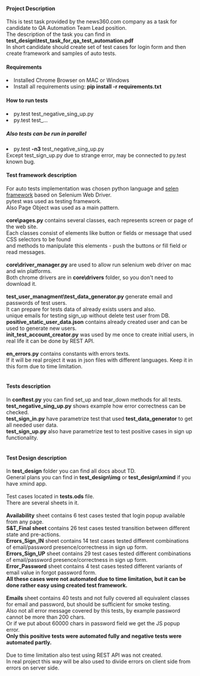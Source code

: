 <h4>Project Description</h4>
This is test task provided by the news360.com company as a task for candidate to QA Automation Team Lead position.</br>
The description of the task you can find in <b>test_design\test_task_for_qa_test_automation.pdf</b></br>
In short candidate should create set of test cases for login form and then create framework and samples of auto tests.

<h4>Requirements</h4>

<li>Installed Chrome Browser on MAC or Windows</li>
<li>Install all requirements using: <b>pip install -r requirements.txt</b></li>

<h4>How to run tests</h4>
<li> py.test test_negative_sing_up.py</li>
<li> py.test test_...</li>

<h5>Also tests can be run in parallel</h5>
<li> py.test <b>-n3</b> test_negative_sing_up.py</li>
Except test_sign_up.py due to strange error, may be connected to py.test known bug.
</br>
<h4>Test framework description</h4>
For auto tests implementation was chosen python language and  <a href="https://github.com/yashaka/selene" >selen framework</a> based 
on Selenium Web Driver.</br>
pytest was used as testing framework.</br>
Also Page Object was used as a main pattern.</br>
</br>
<b>core\pages.py</b> contains several classes, each represents screen or page of the web site.</br>
Each classes consist of elements like button or fields or message that used CSS selectors to be found</br>
and methods to manipulate this elements - push the buttons or fill field or read messages.</br>
</br>
<b>core\driver_manager.py</b> are used to allow run selenium web driver on mac and win platforms.</br>
Both chrome drivers are in <b>core\drivers</b> folder, so you don't need to download it.</br>
</br>
<b>test_user_managment\test_data_generator.py</b> generate email and passwords of test users.</br>
It can prepare for tests data of already exists users and also.</br>
unique emails for testing sign_up without delete test user from DB.</br>
<b>positive_static_user_data.json</b> contains already created user and can be used to generate new users.</br>
<b>init_test_account_creator.py</b> was used by me once to create initial users, in real life it can be done by REST API.</br>
</br>
<b>en_errors.py</b> contains constants with errors texts. </br>
If it will be real project it was in json files with different languages. Keep it in this form due to time limitation. </br>
</br>
<h4>Tests description</h4>
In <b>conftest.py</b> you can find set_up and tear_down methods for all tests.</br>
<b>test_negative_sing_up.py</b> shows example how error correctness can be checked. </br>
<b>test_sign_in.py</b> have parametrize test that used <b>test_data_generator</b> to get all needed user data.</br>
<b>test_sign_up.py</b> also have parametrize test to test positive cases in sign up functionality.</br>
</br>

<h4>Test Design description</h4>
In <b>test_design</b> folder you can find all docs about TD.</br>
General plans you can find in <b>test_design\img</b> or <b>test_design\xmind</b> if you have xmind app. </br>
</br>
Test cases located in <b>tests.ods</b> file.</br>
There are several sheets in it.</br>
</br>
<b>Availability</b> sheet contains 6 test cases tested that login popup available from any page.</br>
<b>S&T_Final sheet</b> contains 26 test cases tested transition between different state and pre-actions.</br>
<b>Errors_Sign_IN</b> sheet contains 14 test cases tested different combinations of email/password presence/correctness in sign up form.</br>
<b>Errors_Sign_UP</b> sheet contains 29 test cases tested different combinations of email/password presence/correctness in sign up form.</br>
<b>Error_Password</b> sheet contains 4 test cases tested different variants of email value in forgot password form.</br>
<b>All these cases were not automated due to time limitation, but it can be done rather easy using created test framework.</b></br>
</br>
<b>Emails</b> sheet contains 40 tests and not fully covered all equivalent classes for email and password, but should be sufficient for smoke testing. </br>
Also not all error message covered by this tests, by example password cannot be more than 200 chars.</br>
Or if we put about 60000 chars in password field we get the JS popup error.</br>
<b>Only this positive tests were automated fully and negative tests were automated partly. </b></br>
</br>
Due to time limitation also test using REST API was not created. </br>
In real project this way will be also used to divide errors on client side from errors on server side.</br>




